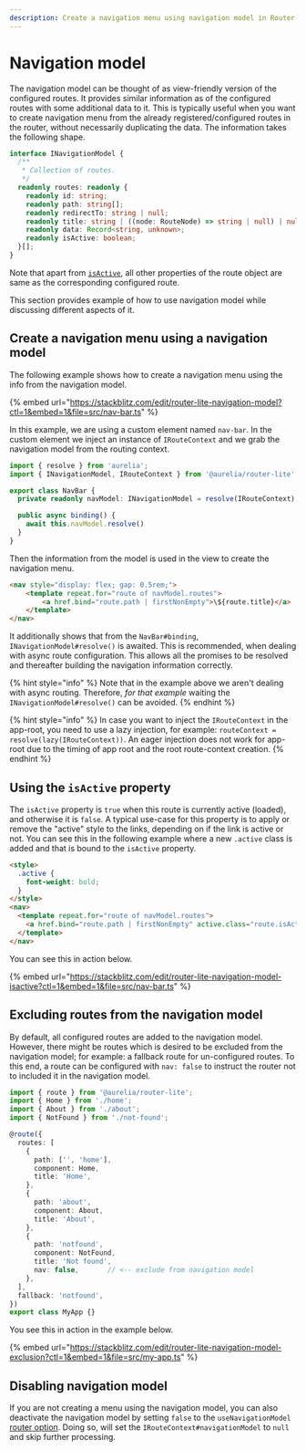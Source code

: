 ```yaml
---
description: Create a navigation menu using navigation model in Router-Lite.
---
```


# Navigation model

The navigation model can be thought of as view-friendly version of the configured routes.
It provides similar information as of the configured routes with some additional data to it.
This is typically useful when you want to create navigation menu from the already registered/configured routes in the router, without necessarily duplicating the data.
The information takes the following shape.

```typescript
interface INavigationModel {
  /**
   * Collection of routes.
   */
  readonly routes: readonly {
    readonly id: string;
    readonly path: string[];
    readonly redirectTo: string | null;
    readonly title: string | ((node: RouteNode) => string | null) | null;
    readonly data: Record<string, unknown>;
    readonly isActive: boolean;
  }[];
}
```
Note that apart from [`isActive`](#using-the-isactive-property), all other properties of the route object are same as the corresponding configured route.

This section provides example of how to use navigation model while discussing different aspects of it.

## Create a navigation menu using a navigation model

The following example shows how to create a navigation menu using the info from the navigation model.

{% embed url="https://stackblitz.com/edit/router-lite-navigation-model?ctl=1&embed=1&file=src/nav-bar.ts" %}

In this example, we are using a custom element named `nav-bar`.
In the custom element we inject an instance of `IRouteContext` and we grab the navigation model from the routing context.

```typescript
import { resolve } from 'aurelia';
import { INavigationModel, IRouteContext } from '@aurelia/router-lite';

export class NavBar {
  private readonly navModel: INavigationModel = resolve(IRouteContext).navigationModel;

  public async binding() {
    await this.navModel.resolve()
  }
}
```

Then the information from the model is used in the view to create the navigation menu.

```html
<nav style="display: flex; gap: 0.5rem;">
    <template repeat.for="route of navModel.routes">
        <a href.bind="route.path | firstNonEmpty">\${route.title}</a>
    </template>
</nav>
```

It additionally shows that from the `NavBar#binding`, `INavigationModel#resolve()` is awaited.
This is recommended, when dealing with async route configuration.
This allows all the promises to be resolved and thereafter building the navigation information correctly.

{% hint style="info" %}
Note that in the example above we aren't dealing with async routing.
Therefore, *for that example* waiting the `INavigationModel#resolve()` can be avoided.
{% endhint %}

{% hint style="info" %}
In case you want to inject the `IRouteContext` in the app-root, you need to use a lazy injection, for example: `routeContext = resolve(lazy(IRouteContext))`. An eager injection does not work for app-root due to the timing of app root and the root route-context creation.
{% endhint %}

## Using the `isActive` property

The `isActive` property is `true` when this route is currently active (loaded), and otherwise it is `false`.
A typical use-case for this property is to apply or remove the "active" style to the links, depending on if the link is active or not.
You can see this in the following example where a new `.active` class is added and that is bound to the `isActive` property.

```html
<style>
  .active {
    font-weight: bold;
  }
</style>
<nav>
  <template repeat.for="route of navModel.routes">
    <a href.bind="route.path | firstNonEmpty" active.class="route.isActive">${route.title}</a>
  </template>
</nav>
```

You can see this in action below.

{% embed url="https://stackblitz.com/edit/router-lite-navigation-model-isactive?ctl=1&embed=1&file=src/nav-bar.ts" %}

## Excluding routes from the navigation model

By default, all configured routes are added to the navigation model.
However, there might be routes which is desired to be excluded from the navigation model; for example: a fallback route for un-configured routes.
To this end, a route can be configured with `nav: false` to instruct the router not to included it in the navigation model.

```typescript
import { route } from '@aurelia/router-lite';
import { Home } from './home';
import { About } from './about';
import { NotFound } from './not-found';

@route({
  routes: [
    {
      path: ['', 'home'],
      component: Home,
      title: 'Home',
    },
    {
      path: 'about',
      component: About,
      title: 'About',
    },
    {
      path: 'notfound',
      component: NotFound,
      title: 'Not found',
      nav: false,       // <-- exclude from navigation model
    },
  ],
  fallback: 'notfound',
})
export class MyApp {}
```

You see this in action in the example below.

{% embed url="https://stackblitz.com/edit/router-lite-navigation-model-exclusion?ctl=1&embed=1&file=src/my-app.ts" %}

## Disabling navigation model

If you are not creating a menu using the navigation model, you can also deactivate the navigation model by setting `false` to the `useNavigationModel` [router option](./router-configuration.md).
Doing so, will set the `IRouteContext#navigationModel` to `null` and skip further processing.

